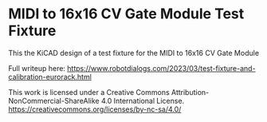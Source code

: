 # MIDI to 16x16 CV Gate Module Test Fixture

This the KiCAD design of a test fixture for the MIDI to 16x16 CV Gate Module

Full writeup here: https://www.robotdialogs.com/2023/03/test-fixture-and-calibration-eurorack.html

This work is licensed under a Creative Commons Attribution-NonCommercial-ShareAlike 4.0 International License. https://creativecommons.org/licenses/by-nc-sa/4.0/